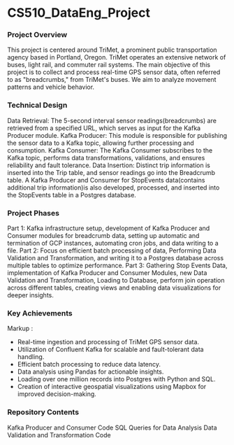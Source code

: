 # CS510_DataEng_Project

### Project Overview
This project is centered around TriMet, a prominent public transportation agency based in Portland, Oregon. TriMet operates an extensive network of buses, light rail, and commuter rail systems. The main objective of this project is to collect and process real-time GPS sensor data, often referred to as "breadcrumbs," from TriMet's buses. We aim to analyze movement patterns and vehicle behavior.

### Technical Design
Data Retrieval: The 5-second interval sensor readings(breadcrumbs) are retrieved from a specified URL, which serves as input for the Kafka Producer module.
Kafka Producer: This module is responsible for publishing the sensor data to a Kafka topic, allowing further processing and consumption.
Kafka Consumer: The Kafka Consumer subscribes to the Kafka topic, performs data transformations, validations, and ensures reliability and fault tolerance.
Data Insertion: Distinct trip information is inserted into the Trip table, and sensor readings go into the Breadcrumb table. A Kafka Producer and Consumer for StopEvents data(contains additional trip information)is also developed, processed, and inserted into the StopEvents table in a Postgres database.

### Project Phases
Part 1: Kafka infrastructure setup, development of Kafka Producer and Consumer modules for breadcrumb data, setting up automatic  and termination of GCP instances, automating cron jobs, and data writing to a file.
Part 2: Focus on efficient batch processing of data, Performing Data Validation and Transformation, and writing it to a Postgres database across multiple tables to optimize performance.
Part 3: Gathering Stop Events Data, implementation of Kafka Producer and Consumer Modules, new Data Validation and Transformation, Loading to Database, perform join operation across different tables, creating views and enabling data visualizations for deeper insights.

### Key Achievements
Markup : 
* Real-time ingestion and processing of TriMet GPS sensor data.
* Utilization of Confluent Kafka for scalable and fault-tolerant data handling.
* Efficient batch processing to reduce data latency.
* Data analysis using Pandas for actionable insights.
* Loading over one million records into Postgres with Python and SQL.
* Creation of interactive geospatial visualizations using Mapbox for improved decision-making.

### Repository Contents
Kafka Producer and Consumer Code
SQL Queries for Data Analysis
Data Validation and Transformation Code
